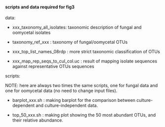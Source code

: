 #### scripts and data required for fig3

data:

- xxx_taxonomy_all_isolates: taxonomic description of fungal and oomycetal isolates

- taxonomy_ref_xxx : taxonomy of fungal/oomycetal OTUs

- xxx_top_list_names_08rdp : more strict taxonomic classification of OTUs

- xxx_map_rep_seqs_to_cul_col.uc :  result of mapping isolate sequences against representative OTUs sequences 

scripts:

NOTE: here are always two times the same scripts, one for fungal data and one for oomycetal data (no need to change input files).

- barplot_xxx.sh : making barplot for the comparison between culture-dependent and culture-independent data.

- top_50_xxx.sh : making plot showing the 50 most abundant OTUs, and their relative abundance.
